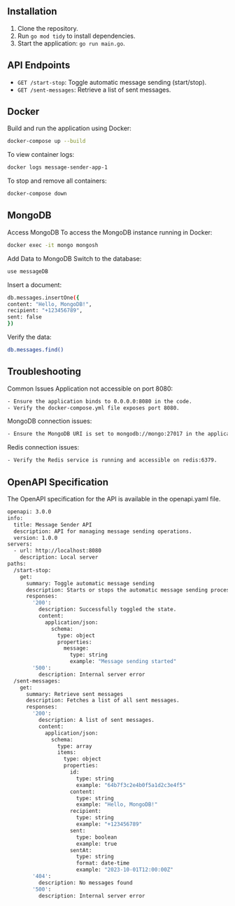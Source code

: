 ## Installation
1. Clone the repository.
2. Run `go mod tidy` to install dependencies.
3. Start the application: `go run main.go`.

## API Endpoints
- `GET /start-stop`: Toggle automatic message sending (start/stop).
- `GET /sent-messages`: Retrieve a list of sent messages.

## Docker
Build and run the application using Docker:
```bash
docker-compose up --build
```
To view container logs:
```bash
docker logs message-sender-app-1
```
To stop and remove all containers:
```bash
docker-compose down
```

## MongoDB
Access MongoDB
To access the MongoDB instance running in Docker:
```bash
docker exec -it mongo mongosh
```

Add Data to MongoDB
Switch to the database:
```bash
use messageDB
```

Insert a document:
```bash
db.messages.insertOne({
content: "Hello, MongoDB!",
recipient: "+123456789",
sent: false
})
```

Verify the data:
```bash
db.messages.find()
```

## Troubleshooting
Common Issues
Application not accessible on port 8080:
```bash
- Ensure the application binds to 0.0.0.0:8080 in the code.
- Verify the docker-compose.yml file exposes port 8080.
```
MongoDB connection issues:
```bash
- Ensure the MongoDB URI is set to mongodb://mongo:27017 in the application.
```
Redis connection issues:
```bash
- Verify the Redis service is running and accessible on redis:6379.
```

## OpenAPI Specification
The OpenAPI specification for the API is available in the openapi.yaml file.
```bash
openapi: 3.0.0
info:
  title: Message Sender API
  description: API for managing message sending operations.
  version: 1.0.0
servers:
  - url: http://localhost:8080
    description: Local server
paths:
  /start-stop:
    get:
      summary: Toggle automatic message sending
      description: Starts or stops the automatic message sending process.
      responses:
        '200':
          description: Successfully toggled the state.
          content:
            application/json:
              schema:
                type: object
                properties:
                  message:
                    type: string
                    example: "Message sending started"
        '500':
          description: Internal server error
  /sent-messages:
    get:
      summary: Retrieve sent messages
      description: Fetches a list of all sent messages.
      responses:
        '200':
          description: A list of sent messages.
          content:
            application/json:
              schema:
                type: array
                items:
                  type: object
                  properties:
                    id:
                      type: string
                      example: "64b7f3c2e4b0f5a1d2c3e4f5"
                    content:
                      type: string
                      example: "Hello, MongoDB!"
                    recipient:
                      type: string
                      example: "+123456789"
                    sent:
                      type: boolean
                      example: true
                    sentAt:
                      type: string
                      format: date-time
                      example: "2023-10-01T12:00:00Z"
        '404':
          description: No messages found
        '500':
          description: Internal server error
```